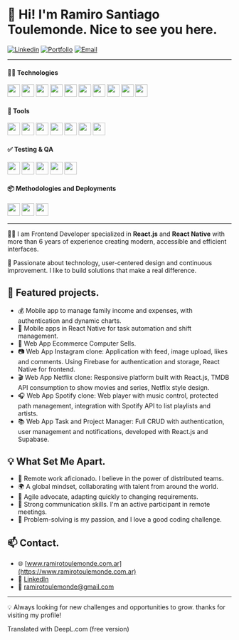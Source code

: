 # 👋 Hi! I'm Ramiro Santiago Toulemonde. Nice to see you here.

[![Linkedin](https://img.shields.io/badge/LinkedIn-0077B5?style=for-the-badge&logo=linkedin&logoColor=white)](https://www.linkedin.com/in/ramirotoulemonde/) 
[![Portfolio](https://img.shields.io/badge/Portfolio-000?style=for-the-badge&logo=vercel&logoColor=white)](https://www.ramirotoulemonde.com.ar)
[![Email](https://img.shields.io/badge/Email-%23EA4335?style=for-the-badge&logo=gmail&logoColor=white)](mailto:ramirotule@gmail.com)

---
<h4>
🧑‍💻 Technologies
</h4>

<p>
  <img height="28" src="https://img.shields.io/badge/React_JS-61DAFB?style=for-the-badge&logo=react&logoColor=black" />
  <img height="28" src="https://img.shields.io/badge/React_Native-61DAFB?style=for-the-badge&logo=react&logoColor=black" />
  <img height="28" src="https://img.shields.io/badge/JavaScript-F7DF1E?style=for-the-badge&logo=javascript&logoColor=black" />
  <img height="28" src="https://img.shields.io/badge/TypeScript-3178C6?style=for-the-badge&logo=typescript&logoColor=white" />
  <img height="28" src="https://img.shields.io/badge/CSS3-1572B6?style=for-the-badge&logo=css3&logoColor=white" />
  <img height="28" src="https://img.shields.io/badge/Sass-CC6699?style=for-the-badge&logo=sass&logoColor=white" />
  <img height="28" src="https://img.shields.io/badge/Styled_Components-DB7093?style=for-the-badge&logo=styled-components&logoColor=white" />
  <img height="28" src="https://img.shields.io/badge/Material_UI-0081CB?style=for-the-badge&logo=mui&logoColor=white" />
  <img height="28" src="https://img.shields.io/badge/Tailwind_CSS-06B6D4?style=for-the-badge&logo=tailwindcss&logoColor=white" />
  <img height="28" src="https://img.shields.io/badge/Chakra_UI-319795?style=for-the-badge&logo=chakraui&logoColor=white" />
</p>

<h4>
🧰 Tools
</h4>
<p>
  <img height="28" src="https://img.shields.io/badge/GitHub-181717?style=for-the-badge&logo=github&logoColor=white" />
  <img height="28" src="https://img.shields.io/badge/Figma-F24E1E?style=for-the-badge&logo=figma&logoColor=white" />
  <img height="28" src="https://img.shields.io/badge/Postman-FF6C37?style=for-the-badge&logo=postman&logoColor=white" />
  <img height="28" src="https://img.shields.io/badge/Supabase-3ECF8E?style=for-the-badge&logo=supabase&logoColor=white" />
  <img height="28" src="https://img.shields.io/badge/Firebase-FFCA28?style=for-the-badge&logo=firebase&logoColor=black" />
  <img height="28" src="https://img.shields.io/badge/Jira-0052CC?style=for-the-badge&logo=jira&logoColor=white" />
  <img height="28" src="https://img.shields.io/badge/Atlassian-0052CC?style=for-the-badge&logo=atlassian&logoColor=white" />
</p>

<h4>
✅ Testing & QA
</h4>
<p>
  <img height="28" src="https://img.shields.io/badge/Jest-C21325?style=for-the-badge&logo=jest&logoColor=white" />
  <img height="28" src="https://img.shields.io/badge/React_Testing_Library-E33332?style=for-the-badge&logo=testing-library&logoColor=white" />
  <img height="28" src="https://img.shields.io/badge/Storybook-FF4785?style=for-the-badge&logo=storybook&logoColor=white" />
  <img height="28" src="https://img.shields.io/badge/Selenium-43B02A?style=for-the-badge&logo=selenium&logoColor=white" />
  <img height="28" src="https://img.shields.io/badge/QA_Manual_Testing-FF6B6B?style=for-the-badge&logo=airtable&logoColor=white" />
</p>
<h4>
📦 Methodologies and Deployments
</h4>
<p>
  <img height="28" src="https://img.shields.io/badge/Scrum-6DB33F?style=for-the-badge&logo=scrumalliance&logoColor=white" />
  <img height="28" src="https://img.shields.io/badge/Deploys_iOS-000000?style=for-the-badge&logo=apple&logoColor=white" />
  <img height="28" src="https://img.shields.io/badge/Deploys_Android-3DDC84?style=for-the-badge&logo=android&logoColor=white" />
</p>

---



👨‍💻 I am Frontend Developer specialized in **React.js** and **React Native** with more than 6 years of experience creating modern, accessible and efficient interfaces.

🎯 Passionate about technology, user-centered design and continuous improvement. I like to build solutions that make a real difference.

## 🚀 Featured projects.

- 💰 Mobile app to manage family income and expenses, with authentication and dynamic charts.
- 📱 Mobile apps in React Native for task automation and shift management.
- 🛒 Web App Ecommerce Computer Sells.
- 📷 Web App Instagram clone: Application with feed, image upload, likes and comments. Using Firebase for authentication and storage, React Native for frontend.
- 🎬 Web App Netflix clone: Responsive platform built with React.js, TMDB API consumption to show movies and series, Netflix style design.
- 🎧 Web App Spotify clone: Web player with music control, protected path management, integration with Spotify API to list playlists and artists.
- 📚 Web App Task and Project Manager: Full CRUD with authentication, user management and notifications, developed with React.js and Supabase.

## 💡 What Set Me Apart.

- 🚀 Remote work aficionado. I believe in the power of distributed teams.
- 🌍 A global mindset, collaborating with talent from around the world.
- 🚧 Agile advocate, adapting quickly to changing requirements.
- 💬 Strong communication skills. I'm an active participant in remote meetings.
- 🧩 Problem-solving is my passion, and I love a good coding challenge.

## 📫 Contact.

- 🌐 [www.ramirotoulemonde.com.ar](https://www.ramirotoulemonde.com.ar)
- 💼 [LinkedIn](https://www.linkedin.com/in/ramirotoulemonde/)
- 📧 ramirotoulemonde@gmail.com

---

💡 Always looking for new challenges and opportunities to grow. thanks for visiting my profile!

Translated with DeepL.com (free version)
